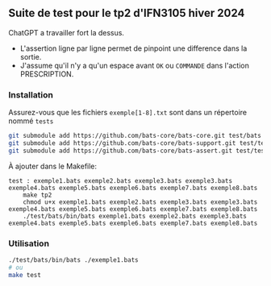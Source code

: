 ## Suite de test pour le tp2 d'IFN3105 hiver 2024
ChatGPT a travailler fort la dessus. 
- L'assertion ligne par ligne permet de pinpoint une difference dans la sortie.
- J'assume qu'il n'y a qu'un espace avant `OK` ou `COMMANDE` dans l'action PRESCRIPTION.
### Installation
Assurez-vous que les fichiers `exemple[1-8].txt` sont dans un répertoire nommé `tests`
```bash
git submodule add https://github.com/bats-core/bats-core.git test/bats
git submodule add https://github.com/bats-core/bats-support.git test/test_helper/bats-support
git submodule add https://github.com/bats-core/bats-assert.git test/test_helper/bats-assert
```
À ajouter dans le Makefile:
```make
test : exemple1.bats exemple2.bats exemple3.bats exemple3.bats exemple4.bats exemple5.bats exemple6.bats exemple7.bats exemple8.bats
	make tp2
	chmod u+x exemple1.bats exemple2.bats exemple3.bats exemple3.bats exemple4.bats exemple5.bats exemple6.bats exemple7.bats exemple8.bats
	./test/bats/bin/bats exemple1.bats exemple2.bats exemple3.bats exemple4.bats exemple5.bats exemple6.bats exemple7.bats exemple8.bats
```

### Utilisation
```bash
./test/bats/bin/bats ./exemple1.bats
# ou
make test
```